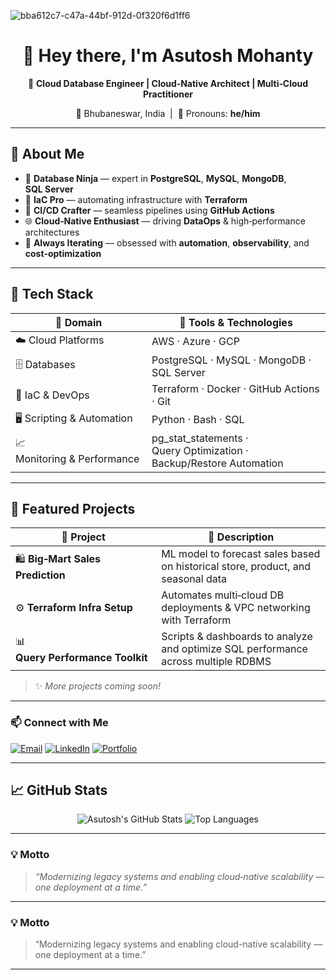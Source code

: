 
![bba612c7-c47a-44bf-912d-0f320f6d1ff6](https://github.com/user-attachments/assets/796aeeef-c54d-4a51-9551-fadc1b295734)


<div align="center">

# 👋 Hey there, I'm **Asutosh Mohanty**

🚀 **Cloud Database Engineer | Cloud‑Native Architect | Multi‑Cloud Practitioner**

📍 Bhubaneswar, India  |  💬 Pronouns: **he/him**

</div>

---

## 🧠 About Me

* 💾 **Database Ninja** — expert in **PostgreSQL**, **MySQL**, **MongoDB**, **SQL Server**
* 🧱 **IaC Pro** — automating infrastructure with **Terraform**
* 🔄 **CI/CD Crafter** — seamless pipelines using **GitHub Actions**
* 🌐 **Cloud‑Native Enthusiast** — driving **DataOps** & high‑performance architectures
* 🚀 **Always Iterating** — obsessed with **automation**, **observability**, and **cost‑optimization**

---

## 🧰 Tech Stack

| 🌟 **Domain**               | 🔧 **Tools & Technologies**                                           |
| --------------------------- | --------------------------------------------------------------------- |
| ☁️ Cloud Platforms          | AWS · Azure · GCP                                                     |
| 🗄️ Databases               | PostgreSQL · MySQL · MongoDB · SQL Server                             |
| 🔧 IaC & DevOps             | Terraform · Docker · GitHub Actions · Git                             |
| 🖥️ Scripting & Automation  | Python · Bash · SQL                                                   |
| 📈 Monitoring & Performance | pg\_stat\_statements · Query Optimization · Backup/Restore Automation |

---

## 🚀 Featured Projects

| 📂 **Project**                    | 📝 **Description**                                                                 |
| --------------------------------- | ---------------------------------------------------------------------------------- |
| 🛍️ **Big‑Mart Sales Prediction** | ML model to forecast sales based on historical store, product, and seasonal data   |
| ⚙️ **Terraform Infra Setup**      | Automates multi‑cloud DB deployments & VPC networking with Terraform               |
| 📊 **Query Performance Toolkit**  | Scripts & dashboards to analyze and optimize SQL performance across multiple RDBMS |

> ✨ *More projects coming soon!*

---

### 📫 Connect with Me

[![Email](https://img.shields.io/badge/Email-asutosh.m.2000@gmail.com-red?style=for-the-badge&logo=gmail)](mailto:asutosh.m.2000@gmail.com)
[![LinkedIn](https://img.shields.io/badge/LinkedIn-Asutosh%20Mohanty-blue?style=for-the-badge&logo=linkedin)](https://www.linkedin.com/in/asutosh2000/)
[![Portfolio](https://img.shields.io/badge/Portfolio-Coming_Soon-orange?style=for-the-badge&logo=web)]()

---

## 📈 GitHub Stats

<div align="center">
  <img src="https://github-readme-stats.vercel.app/api?username=asutosh-2000&show_icons=true&theme=radical" alt="Asutosh's GitHub Stats"/>
  <img src="https://github-readme-stats.vercel.app/api/top-langs/?username=asutosh-2000&layout=compact&theme=radical" alt="Top Languages"/>
</div>

---

### 💡 Motto

> *“Modernizing legacy systems and enabling cloud‑native scalability — one deployment at a time.”*

---


### 💡 Motto

> “Modernizing legacy systems and enabling cloud-native scalability — one deployment at a time.”

---

